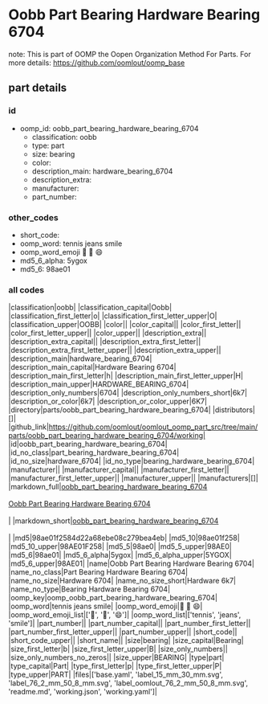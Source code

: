 # Oobb Part Bearing Hardware Bearing 6704  

note: This is part of OOMP the Oopen Organization Method For Parts. For more details: https://github.com/oomlout/oomp_base

##  part details





### id
* oomp_id: oobb_part_bearing_hardware_bearing_6704
  * classification: oobb
  * type: part
  * size: bearing
  * color: 
  * description_main: hardware_bearing_6704
  * description_extra: 
  * manufacturer: 
  * part_number: 

### other_codes
* short_code: 
* oomp_word: tennis jeans smile
* oomp_word_emoji :tennis: :jeans: :smile:
* md5_6_alpha: 5ygox
* md5_6: 98ae01

### all codes 
|classification|oobb|
|classification_capital|Oobb|
|classification_first_letter|o|
|classification_first_letter_upper|O|
|classification_upper|OOBB|
|color||
|color_capital||
|color_first_letter||
|color_first_letter_upper||
|color_upper||
|description_extra||
|description_extra_capital||
|description_extra_first_letter||
|description_extra_first_letter_upper||
|description_extra_upper||
|description_main|hardware_bearing_6704|
|description_main_capital|Hardware Bearing 6704|
|description_main_first_letter|h|
|description_main_first_letter_upper|H|
|description_main_upper|HARDWARE_BEARING_6704|
|description_only_numbers|6704|
|description_only_numbers_short|6k7|
|description_or_color|6k7|
|description_or_color_upper|6K7|
|directory|parts/oobb_part_bearing_hardware_bearing_6704|
|distributors|[]|
|github_link|https://github.com/oomlout/oomlout_oomp_part_src/tree/main/parts/oobb_part_bearing_hardware_bearing_6704/working|
|id|oobb_part_bearing_hardware_bearing_6704|
|id_no_class|part_bearing_hardware_bearing_6704|
|id_no_size|hardware_6704|
|id_no_type|bearing_hardware_bearing_6704|
|manufacturer||
|manufacturer_capital||
|manufacturer_first_letter||
|manufacturer_first_letter_upper||
|manufacturer_upper||
|manufacturers|[]|
|markdown_full|[oobb_part_bearing_hardware_bearing_6704](https://github.com/oomlout/oomlout_oomp_part_src/tree/main/parts/oobb_part_bearing_hardware_bearing_6704/working)<br>[](https://github.com/oomlout/oomlout_oomp_part_src/tree/main/parts/oobb_part_bearing_hardware_bearing_6704/working)<br>[Oobb Part Bearing Hardware Bearing 6704](https://github.com/oomlout/oomlout_oomp_part_src/tree/main/parts/oobb_part_bearing_hardware_bearing_6704/working)<br><br>|
|markdown_short|[oobb_part_bearing_hardware_bearing_6704](https://github.com/oomlout/oomlout_oomp_part_src/tree/main/parts/oobb_part_bearing_hardware_bearing_6704/working)<br><br>|
|md5|98ae01f2584d22a68ebe08c279bea4eb|
|md5_10|98ae01f258|
|md5_10_upper|98AE01F258|
|md5_5|98ae0|
|md5_5_upper|98AE0|
|md5_6|98ae01|
|md5_6_alpha|5ygox|
|md5_6_alpha_upper|5YGOX|
|md5_6_upper|98AE01|
|name|Oobb Part Bearing Hardware Bearing 6704|
|name_no_class|Part Bearing Hardware Bearing 6704|
|name_no_size|Hardware 6704|
|name_no_size_short|Hardware 6k7|
|name_no_type|Bearing Hardware Bearing 6704|
|oomp_key|oomp_oobb_part_bearing_hardware_bearing_6704|
|oomp_word|tennis jeans smile|
|oomp_word_emoji|:tennis: :jeans: :smile:|
|oomp_word_emoji_list|[':tennis:', ':jeans:', ':smile:']|
|oomp_word_list|['tennis', 'jeans', 'smile']|
|part_number||
|part_number_capital||
|part_number_first_letter||
|part_number_first_letter_upper||
|part_number_upper||
|short_code||
|short_code_upper||
|short_name||
|size|bearing|
|size_capital|Bearing|
|size_first_letter|b|
|size_first_letter_upper|B|
|size_only_numbers||
|size_only_numbers_no_zeros||
|size_upper|BEARING|
|type|part|
|type_capital|Part|
|type_first_letter|p|
|type_first_letter_upper|P|
|type_upper|PART|
|files|['base.yaml', 'label_15_mm_30_mm.svg', 'label_76_2_mm_50_8_mm.svg', 'label_oomlout_76_2_mm_50_8_mm.svg', 'readme.md', 'working.json', 'working.yaml']|
